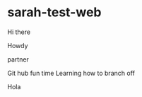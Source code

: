 # sarah-test-web

Hi there


Howdy



partner



Git hub fun time
Learning how to branch off




Hola

